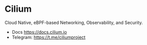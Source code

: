 # Cilium

Cloud Native, eBPF-based Networking, Observability, and Security.

- Docs https://docs.cilium.io
- Telegram: https://t.me/ciliumproject
